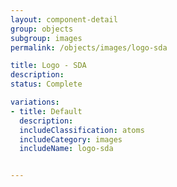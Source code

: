 ```yaml
---
layout: component-detail
group: objects
subgroup: images
permalink: /objects/images/logo-sda

title: Logo - SDA
description:
status: Complete

variations:
- title: Default
  description:
  includeClassification: atoms
  includeCategory: images
  includeName: logo-sda


---
```

